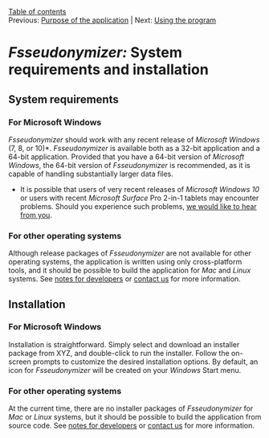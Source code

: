 [Table of contents](_tableOfContents.md)  
Previous: [Purpose of the application](purpose.md) | Next: [Using the program](usage.md)

# _Fsseudonymizer:_ System requirements and installation

## System requirements

### For Microsoft Windows

_Fsseudonymizer_ should work with any recent release of _Microsoft Windows_ (7, 8, or 10)*.  _Fsseudonymizer_ is available both as a 32-bit application and a 64-bit application.  Provided that you have a 64-bit version of _Microsoft Windows_, the 64-bit version of _Fsseudonymizer_ is recommended, as it is capable of handling substantially larger data files.

* It is possible that users of very recent releases of *Microsoft Windows 10* or users with recent *Microsoft Surface* Pro 2-in-1 tablets may encounter problems.  Should you experience such problems, [we would like to hear from you](contacts.md).

### For other operating systems

Although release packages of _Fsseudonymizer_ are not available for other operating systems, the application is written using only cross-platform tools, and it should be possible to build the application for _Mac_ and _Linux_ systems.  See [notes for developers](developers.md) or [contact us](contacts.md) for more information.

## Installation

### For Microsoft Windows

Installation is straightforward.  Simply select and download an installer package from XYZ, and double-click to run the installer.  Follow the on-screen prompts to customize the desired installation options.  By default, an icon for _Fsseudonymizer_ will be created on your *Windows* Start menu.

### For other operating systems

At the current time, there are no installer packages of _Fsseudonymizer_ for _Mac_ or _Linux_ systems, but it should be possible to build the application from source code.  See [notes for developers](developers.md) or [contact us](contacts.md) for more information.